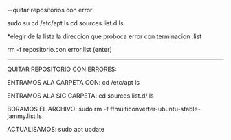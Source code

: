 --quitar repositorios con error:

sudo su
cd /etc/apt
ls
cd sources.list.d
ls

*elegir de la lista la direccion que proboca error con terminacion .list

rm -f repositorio.con.error.list  (enter)

------------------

QUITAR REPOSITORIO CON ERRORES:

ENTRAMOS ALA CARPETA CON:
cd /etc/apt
ls

ENTRAMOS ALA SIG CARPETA:
cd sources.list.d/
ls

BORAMOS EL ARCHIVO:
sudo rm -f ffmulticonverter-ubuntu-stable-jammy.list
ls


ACTUALISAMOS:
sudo apt update